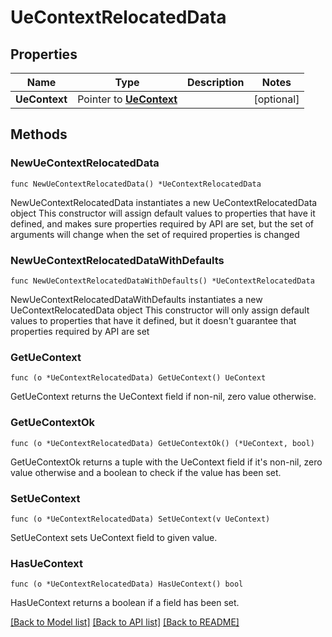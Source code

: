 # UeContextRelocatedData

## Properties

Name | Type | Description | Notes
------------ | ------------- | ------------- | -------------
**UeContext** | Pointer to [**UeContext**](UeContext.md) |  | [optional] 

## Methods

### NewUeContextRelocatedData

`func NewUeContextRelocatedData() *UeContextRelocatedData`

NewUeContextRelocatedData instantiates a new UeContextRelocatedData object
This constructor will assign default values to properties that have it defined,
and makes sure properties required by API are set, but the set of arguments
will change when the set of required properties is changed

### NewUeContextRelocatedDataWithDefaults

`func NewUeContextRelocatedDataWithDefaults() *UeContextRelocatedData`

NewUeContextRelocatedDataWithDefaults instantiates a new UeContextRelocatedData object
This constructor will only assign default values to properties that have it defined,
but it doesn't guarantee that properties required by API are set

### GetUeContext

`func (o *UeContextRelocatedData) GetUeContext() UeContext`

GetUeContext returns the UeContext field if non-nil, zero value otherwise.

### GetUeContextOk

`func (o *UeContextRelocatedData) GetUeContextOk() (*UeContext, bool)`

GetUeContextOk returns a tuple with the UeContext field if it's non-nil, zero value otherwise
and a boolean to check if the value has been set.

### SetUeContext

`func (o *UeContextRelocatedData) SetUeContext(v UeContext)`

SetUeContext sets UeContext field to given value.

### HasUeContext

`func (o *UeContextRelocatedData) HasUeContext() bool`

HasUeContext returns a boolean if a field has been set.


[[Back to Model list]](../README.md#documentation-for-models) [[Back to API list]](../README.md#documentation-for-api-endpoints) [[Back to README]](../README.md)


